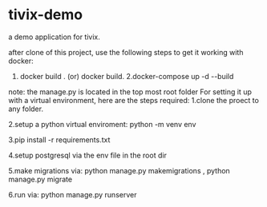 # tivix-demo
 a demo application for tivix.

after clone of this project, use the following steps to get it working with docker:
 1. docker build <name> .   (or) docker build.
 2.docker-compose up -d --build

 
note: the manage.py is located in the top most root folder
For setting it up with a virtual environment, here are the steps required:
1.clone the proect to any folder.
 
2.setup a python virtual enviroment: python -m venv env
 
3.pip install -r requirements.txt
 
4.setup postgresql via the env file in the root dir
 
5.make migrations via: python manage.py makemigrations , python manage.py migrate
 
6.run via: python manage.py runserver
 
